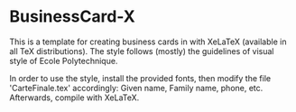 BusinessCard-X
==============

This is a template for creating business cards in with XeLaTeX (available in all TeX distributions).
The style follows (mostly) the guidelines of visual style of Ecole Polytechnique.

In order to use the style, install the provided fonts, then modify the file 'CarteFinale.tex' accordingly: Given name, Family name, phone, etc.
Afterwards, compile with XeLaTeX.
